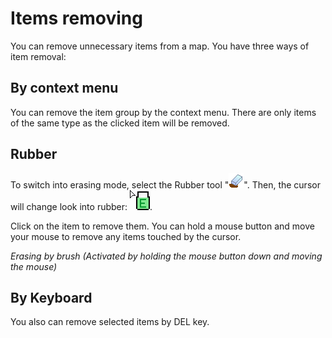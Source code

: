 # Items removing

You can remove unnecessary items from a map. You have three ways of item removal:

## By context menu

You can remove the item group by the context menu. There are only items of the
same type as the clicked item will be removed.


## Rubber

To switch into erasing mode, select the Rubber tool "![Rubber](screenshots/LevelEditing/rubber.png)".
Then, the cursor will change look into rubber: ![EC](screenshots/LevelEditing/cur_rubber.png).

Click on the item to remove them. You can hold a mouse button and move your mouse
to remove any items touched by the cursor.

_Erasing by brush (Activated by holding the mouse button down and moving the mouse)_

<ImageZoom
  alt="Removing_brush"
  url="screenshots/LevelEditing/Removing_brush.png"
  width="200px"
  :border="true"
/>

## By Keyboard

You also can remove selected items by DEL key.
